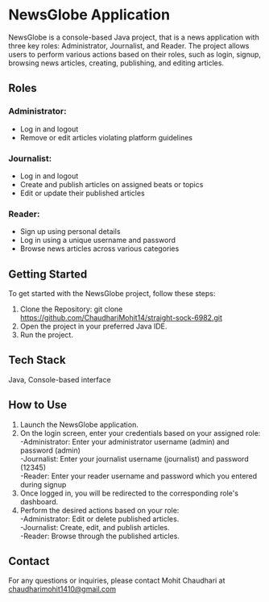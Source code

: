 # NewsGlobe Application

NewsGlobe is a console-based Java project, that is a news application with three key roles: Administrator, Journalist, and Reader. The project allows users to perform various actions based on their roles, such as login, signup, browsing news articles, creating, publishing, and editing articles.

## Roles 

### Administrator:
  - Log in and logout
  - Remove or edit articles violating platform guidelines

### Journalist:
  - Log in and logout
  - Create and publish articles on assigned beats or topics
  - Edit or update their published articles

### Reader:
  - Sign up using personal details
  - Log in using a unique username and password
  - Browse news articles across various categories

## Getting Started
To get started with the NewsGlobe project, follow these steps:
1. Clone the Repository: git clone https://github.com/ChaudhariMohit14/straight-sock-6982.git
2. Open the project in your preferred Java IDE.
3. Run the project.

## Tech Stack
Java, Console-based interface

## How to Use
1. Launch the NewsGlobe application.
2. On the login screen, enter your credentials based on your assigned role: <br>
   -Administrator: Enter your administrator username (admin) and password (admin)  <br>
   -Journalist: Enter your journalist username (journalist) and password (12345)  <br>
   -Reader: Enter your reader username and password which you entered during signup  <br>
3. Once logged in, you will be redirected to the corresponding role's dashboard.
4. Perform the desired actions based on your role: <br>
   -Administrator: Edit or delete published articles.  <br>
   -Journalist: Create, edit, and publish articles.  <br>
   -Reader: Browse through the published articles.

## Contact 
For any questions or inquiries, please contact Mohit Chaudhari at chaudharimohit1410@gmail.com

